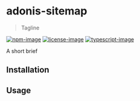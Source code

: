 # adonis-sitemap
> Tagline

[![npm-image]][npm-url] [![license-image]][license-url] [![typescript-image]][typescript-url]

A short brief

## Installation

## Usage

[npm-image]: https://img.shields.io/npm/v/adonis-sitemap.svg?style=for-the-badge&logo=npm
[npm-url]: https://npmjs.org/package/adonis-sitemap "npm"

[license-image]: https://img.shields.io/npm/l/adonis-sitemap?color=blueviolet&style=for-the-badge
[license-url]: LICENSE.md "license"

[typescript-image]: https://img.shields.io/badge/Typescript-294E80.svg?style=for-the-badge&logo=typescript
[typescript-url]:  "typescript"
